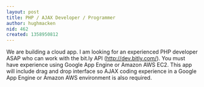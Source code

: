 ```yaml
---
layout: post
title: PHP / AJAX Developer / Programmer
author: hughmacken
nid: 462
created: 1358950812
---
```

We are building a cloud app. I am looking for an experienced PHP developer ASAP who can work with the bit.ly API (http://dev.bitly.com/). You must have experience using Google App Engine or Amazon AWS EC2. This app will include drag and drop interface so AJAX coding experience in a Google App Engine or Amazon AWS environment is also required. 
